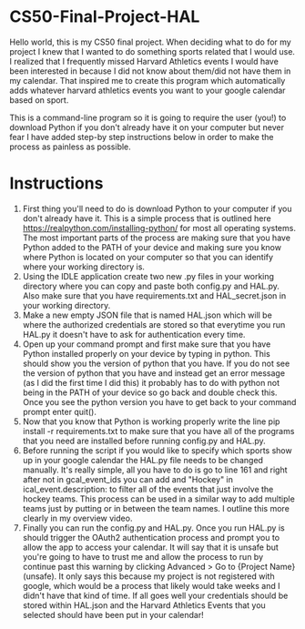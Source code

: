# CS50-Final-Project-HAL
Hello world, this is my CS50 final project. When deciding what to do for my project I knew that I wanted to do something sports related that I would use. I realized that I frequently missed Harvard Athletics events I would have been interested in because I did not know about them/did not have them in my calendar. That inspired me to create this program which automatically adds whatever harvard athletics events you want to your google calendar based on sport. 

This is a command-line program so it is going to require the user (you!) to download Python if you don't already have it on your computer but never fear I have added step-by step instructions below in order to make the process as painless as possible. 

# Instructions
1. First thing you'll need to do is download Python to your computer if you don't already have it. This is a simple process that is outlined here https://realpython.com/installing-python/ for most all operating systems. The most important parts of the process are making sure that you have Python added to the PATH of your device and making sure you know where Python is located on your computer so that you can identify where your working directory is. 
2. Using the IDLE application create two new .py files in your working directory where you can copy and paste both config.py and HAL.py. Also make sure that you have requirements.txt and HAL_secret.json in your working directory.
3. Make a new empty JSON file that is named HAL.json which will be where the authorized credentials are stored so that everytime you run HAL.py it doesn't have to ask for authentication every time.
4. Open up your command prompt and first make sure that you have Python installed properly on your device by typing in python. This should show you the version of python that you have. If you do not see the version of python that you have and instead get an error message (as I did the first time I did this) it probably has to do with python not being in the PATH of your device so go back and double check this. Once you see the python version you have to get back to your command prompt enter quit(). 
5. Now that you know that Python is working properly write the line pip install -r requirements.txt to make sure that you have all of the programs that you need are installed before running config.py and HAL.py.
6. Before running the script if you would like to specify which sports show up in your google calendar the HAL.py file needs to be changed manually. It's really simple, all you have to do is go to line 161 and right after not in gcal_event_ids you can add and "Hockey" in ical_event.description: to filter all of the events that just involve the hockey teams. This process can be used in a similar way to add multiple teams just by putting or in between the team names. I outline this more clearly in my overview video.
7. Finally you can run the config.py and HAL.py. Once you run HAL.py is should trigger the OAuth2 authentication process and prompt you to allow the app to access your calendar. It will say that it is unsafe but you're going to have to trust me and allow the process to run by continue past this warning by clicking Advanced > Go to {Project Name} (unsafe). It only says this because my project is not registered with google, which would be a process that likely would take weeks and I didn't have that kind of time. If all goes well your credentials should be stored within HAL.json and the Harvard Athletics Events that you selected should have been put in your calendar!
